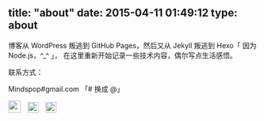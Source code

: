 title: "about"
date: 2015-04-11 01:49:12
type: about
---
博客从 WordPress 叛逃到 GitHub Pages，然后又从 Jekyll 叛逃到 Hexo「 因为 Node.js，^_^ 」， 在这里重新开始记录一些技术内容，偶尔写点生活感悟。

联系方式：

Mindspop#gmail.com 「# 换成 @」

<a href="http://weibo.com/mindspop/" title="Mindspop's weibo" target="_blank" style="display:inline-block;margin-right:10px;"><img src="http://www.weibo.com/favicon.ico" alt="" width="25"/></a>
<a href="http://www.douban.com/people/mindspop/" target="_blank" title="Mindspop's douban" style="display:inline-block;margin-right:10px;"><img src="http://www.douban.com/favicon.ico" alt="" width="22"/></a>
<a href="https://github.com/mindspop" title="Mindspop's GitHub" target="_blank"><img src="http://www.github.com/favicon.ico" alt="" width="22"/></a>